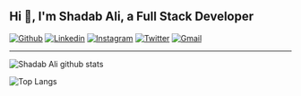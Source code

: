 ## Hi 👋, I'm Shadab Ali, a Full Stack Developer ##

[![Github](https://img.shields.io/badge/-Github-000?style=flat&logo=Github&logoColor=white)](https://github.com/shadab-me)
[![Linkedin](https://img.shields.io/badge/-LinkedIn-blue?style=flat&logo=Linkedin&logoColor=white)](https://www.linkedin.com/in/shadabali604)
[![Instagram](https://img.shields.io/badge/-Instagram-c13584?style=flat&labelColor=c13584&logo=instagram&logoColor=white)](https://www.instagram.com/shadab07ali/)
[![Twitter](https://img.shields.io/badge/-Twitter-1ca0f1?style=flat-square&labelColor=1ca0f1&logo=twitter&logoColor=white&link=https://twitter.com/dev_shadab)](https://twitter.com/dev_shadab)
[![Gmail](https://img.shields.io/badge/-Gmail-c14438?style=flat&logo=Gmail&logoColor=white)](mailto:shadabali604@gmail.com)
&nbsp;

----------------------------------------------------------------------------------------------------------------------------

![Shadab Ali github stats](https://github-readme-stats.vercel.app/api?username=shadab-me&hide=["issues"]&show_icons=true)

![Top Langs](https://github-readme-stats.vercel.app/api/top-langs/?username=shadab-me&layout=compact&theme=darcula&langs_count=10)
